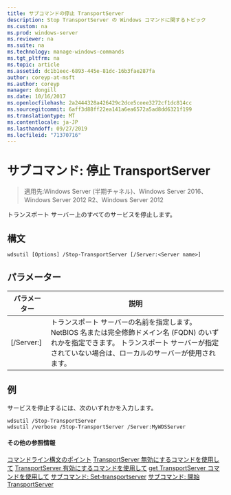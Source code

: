 ```yaml
---
title: サブコマンドの停止 TransportServer
description: Stop TransportServer の Windows コマンドに関するトピック
ms.custom: na
ms.prod: windows-server
ms.reviewer: na
ms.suite: na
ms.technology: manage-windows-commands
ms.tgt_pltfrm: na
ms.topic: article
ms.assetid: dc1b1eec-6893-445e-81dc-16b3fae287fa
author: coreyp-at-msft
ms.author: coreyp
manager: dongill
ms.date: 10/16/2017
ms.openlocfilehash: 2a2444328a426429c2dce5ceee3272cf1dc814cc
ms.sourcegitcommit: 6aff3d88ff22ea141a6ea6572a5ad8dd6321f199
ms.translationtype: MT
ms.contentlocale: ja-JP
ms.lasthandoff: 09/27/2019
ms.locfileid: "71370716"
---
```

# <a name="subcommand-stop-transportserver"></a>サブコマンド: 停止 TransportServer

>適用先:Windows Server (半期チャネル)、Windows Server 2016、Windows Server 2012 R2、Windows Server 2012

トランスポート サーバー上のすべてのサービスを停止します。
## <a name="syntax"></a>構文
```
wdsutil [Options] /Stop-TransportServer [/Server:<Server name>]
```
## <a name="parameters"></a>パラメーター
|パラメーター|説明|
|-------|--------|
|[/Server:<Server name>]|トランスポート サーバーの名前を指定します。 NetBIOS 名または完全修飾ドメイン名 (FQDN) のいずれかを指定できます。 トランスポート サーバーが指定されていない場合は、ローカルのサーバーが使用されます。|
## <a name="BKMK_examples"></a>例
サービスを停止するには、次のいずれかを入力します。
```
wdsutil /Stop-TransportServer
wdsutil /verbose /Stop-TransportServer /Server:MyWDSServer
```
#### <a name="additional-references"></a>その他の参照情報
[コマンドライン構文のポイント](command-line-syntax-key.md)
[TransportServer 無効にするコマンドを使用して](using-the-disable-transportserver-command.md)
[TransportServer 有効にするコマンドを使用して](using-the-enable-transportserver-command.md)
[get TransportServer コマンドを使用して](using-the-get-transportserver-command.md)
[サブコマンド: Set-transportserver](subcommand-set-transportserver.md)
[サブコマンド: 開始 TransportServer](subcommand-start-transportserver.md)
